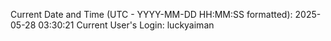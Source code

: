 Current Date and Time (UTC - YYYY-MM-DD HH:MM:SS formatted): 2025-05-28 03:30:21
Current User's Login: luckyaiman
